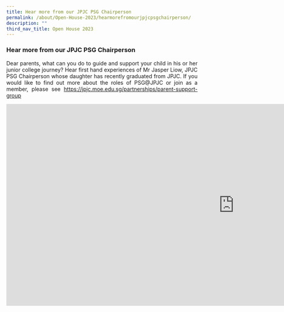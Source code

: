 ```yaml
---
title: Hear more from our JPJC PSG Chairperson
permalink: /about/Open-House-2023/hearmorefromourjpjcpsgchairperson/
description: ""
third_nav_title: Open House 2023
---
```

<div align=justify>

<h3>Hear more from our JPJC PSG Chairperson</h3>

<p>Dear parents, what can you do to guide and support your child in his or her junior college journey? Hear first hand experiences of Mr Jasper Liow, JPJC PSG Chairperson whose daughter has recently graduated from JPJC. If you would like to find out more about the roles of PSG@JPJC or join as a member, please see <a href=<https://jpjc.moe.edu.sg/partnerships/parent-support-group>https://jpjc.moe.edu.sg/partnerships/parent-support-group</a></P>

<iframe width="1200" height="533" src="https://www.youtube.com/embed/k0FqDzVkON8" title="#WhyJP Open House 2023 - Parent Support Group Sharing by Jasper Liow" frameborder="0" allow="accelerometer; autoplay; clipboard-write; encrypted-media; gyroscope; picture-in-picture; web-share" allowfullscreen></iframe></div>
